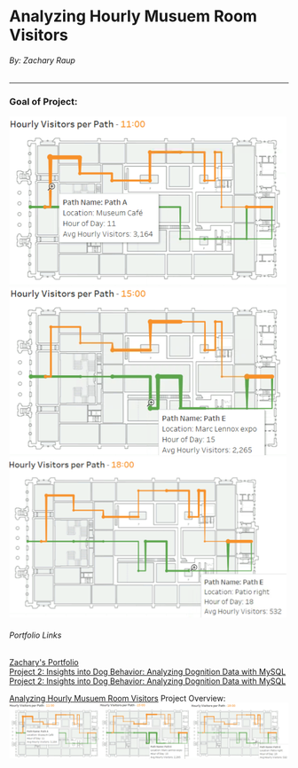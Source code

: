 # Analyzing Hourly Musuem Room Visitors
###### By: Zachary Raup
---
### Goal of Project:


<img src="11.png" width="500" />

<img src="15.png" width="500" />

<img src="18.png" width="500" />





###### Portfolio Links
[Zachary's Portfolio](README.md)  
[Project 2: Insights into Dog Behavior: Analyzing Dognition Data with MySQL](MySQL_port.md)
[Project 2: Insights into Dog Behavior: Analyzing Dognition Data with MySQL](MySQL_port.md)


[Analyzing Hourly Musuem Room Visitors](MuesTabl.md)
Project Overview:
<img src="anim.png" width="700" />
